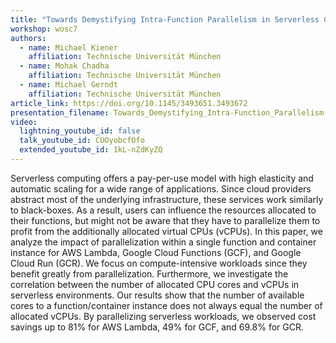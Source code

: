```yaml
---
title: "Towards Demystifying Intra-Function Parallelism in Serverless Computing"
workshop: wosc7
authors:
  - name: Michael Kiener
    affiliation: Technische Universität München
  - name: Mohak Chadha
    affiliation: Technische Universität München
  - name: Michael Gerndt
    affiliation: Technische Universität München
article_link: https://doi.org/10.1145/3493651.3493672
presentation_filename: Towards_Demystifying_Intra-Function_Parallelism(WoSC7)2021.pdf
video:
  lightning_youtube_id: false
  talk_youtube_id: CUOyobcfOfo
  extended_youtube_id: 1kL-nZdKyZQ
---
```


Serverless computing offers a pay-per-use model with high elasticity and automatic scaling for a wide range of applications. Since cloud providers abstract most of the underlying infrastructure, these services work similarly to black-boxes. As a result, users can influence the resources allocated to their functions, but might not be aware that they have to parallelize them to profit from the additionally allocated virtual CPUs (vCPUs). In this paper, we analyze the impact of parallelization within a single function and container instance for AWS Lambda, Google Cloud Functions (GCF), and Google Cloud Run (GCR). We focus on compute-intensive workloads since they benefit greatly from parallelization. Furthermore, we investigate the correlation between the number of allocated CPU cores and vCPUs in serverless environments. Our results show that the number of available cores to a function/container instance does not always equal the number of allocated vCPUs. By parallelizing serverless workloads, we observed cost savings up to 81% for AWS Lambda, 49% for GCF, and 69.8% for GCR.
